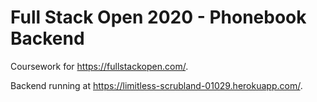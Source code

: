 # Full Stack Open 2020 - Phonebook Backend

Coursework for <https://fullstackopen.com/>.

Backend running at <https://limitless-scrubland-01029.herokuapp.com/>.
